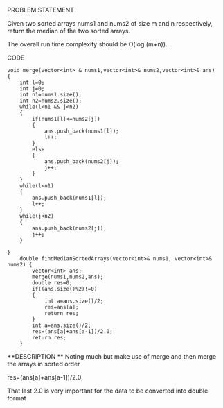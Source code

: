 PROBLEM STATEMENT 

Given two sorted arrays nums1 and nums2 of size m and n respectively, return the median of the two sorted arrays.

The overall run time complexity should be O(log (m+n)).

CODE
```
void merge(vector<int> & nums1,vector<int>& nums2,vector<int>& ans)
{
    int l=0;
    int j=0;
    int n1=nums1.size();
    int n2=nums2.size();
    while(l<n1 && j<n2)
    {
        if(nums1[l]<=nums2[j])
        {
            ans.push_back(nums1[l]);
            l++;
        }
        else
        {
            ans.push_back(nums2[j]);
            j++;
        }
    }
    while(l<n1)
    {
        ans.push_back(nums1[l]);
        l++;
    }
    while(j<n2)
    {
        ans.push_back(nums2[j]);
        j++;
    }
    
}
    double findMedianSortedArrays(vector<int>& nums1, vector<int>& nums2) {
        vector<int> ans;
        merge(nums1,nums2,ans);
        double res=0;
        if((ans.size()%2)!=0)
        {
            int a=ans.size()/2;
            res=ans[a];
            return res;
        }
        int a=ans.size()/2;
        res=(ans[a]+ans[a-1])/2.0;
        return res;
    }
```

**DESCRIPTION **
Noting much but make use of merge and then merge the arrays in sorted order 

res=(ans[a]+ans[a-1])/2.0;

That last 2.0 is very important for the data to be converted into double format 


